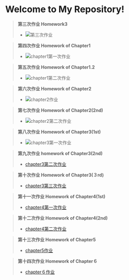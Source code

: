 Welcome to My Repository!
=============================================
>**第三次作业 Homework3**
>- ![第三次作业](https://github.com/Zhicheng-Zhang/computationalphysics_N20133011101211/tree/master/homework3)


>**第四次作业 Homework of Chapter1**
>- ![chapter1第一次作业](https://github.com/Zhicheng-Zhang/computationalphysics_N20133011101211/tree/master/chapter1)

>**第五次作业 Homework of Chapter1.2**
>- ![chapter1第二次作业](https://github.com/Zhicheng-Zhang/computationalphysics_N20133011101211/tree/master/chapter1.2)

>**第六次作业 Homework of Chapter2**
>- ![chapter2作业](https://github.com/Zhicheng-Zhang/computationalphysics_N20133011101211/tree/master/chapter2)

>**第七次作业 Homework of Chapter2(2nd)**
>- ![chapter2第二次作业](https://github.com/Zhicheng-Zhang/computationalphysics_N20133011101211/tree/master/chapter2.2)

>**第八次作业 Homework of Chapter3(1st)**
>- ![chapter3第一次作业](https://github.com/Zhicheng-Zhang/computationalphysics_N20133011101211/tree/master/chapter3.1)

>**第九次作业 homework of Chapter3(2nd)**
>-  [chapter3第二次作业](https://www.zybuluo.com/zhicheng-zhang1995/note/#347040)

>**第十次作业 Homework of Chapter3(３rd)**
>- [chapter3第三次作业](https://www.zybuluo.com/zhicheng-zhang1995/note/363368)

>**第十一次作业 Homework of Chapter4(1st)**
>- [chapter4第一次作业](https://www.zybuluo.com/zhicheng-zhang1995/note/370155)

>**第十二次作业 Homework of Chapter4(2nd)**
>- [chapter4第二次作业](https://www.zybuluo.com/zhicheng-zhang1995/note/378540)

>**第十三次作业 Homework of Chapter5**
>- [chapter5作业](https://www.zybuluo.com/zhicheng-zhang1995/note/385406)

>**第十四次作业 Homework of Chapter６**
>- [chapter６作业](https://www.zybuluo.com/zhicheng-zhang1995/note/394726)
